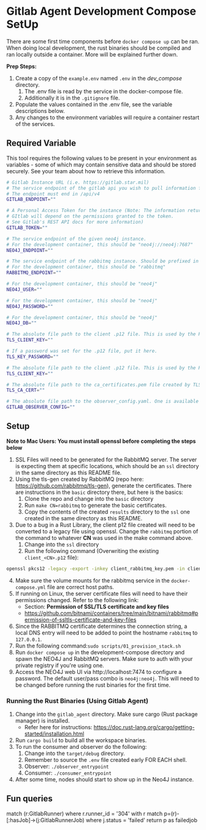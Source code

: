# Gitlab Agent Development Compose SetUp


There are some first time components before `docker compose up` can be ran. When doing local development, the rust binaries should be compiled and ran locally outside a container. More will be explained further down. 

**Prep Steps:**
1. Create a copy of the `example.env` named `.env` in the *dev_compose* directory. 
   1. The .env file is read by the service in the docker-compose file. 
   2. Additionally it is in the `.gitignore` file.
2. Populate the values contained in the .env file, see the variable descriptions below.
3. Any changes to the environment variables will require a container restart of the services.

## Required Variable
This tool requires the following values to be present in your environment as
variables - some of which may contain sensitive data and should be stored
securely. See your team about how to retrieve this information.

```bash
# Gitlab Instance URL (i.e. https://gitlab.star.mil)
# The service endpoint of the gitlab api you wish to pull information from NOTE: 
# The endpoint must end in /api/v4
GITLAB_ENDPOINT=""

# A Personal Access Token for the instance (Note: The information returned from 
# GItlab will depend on the permissions granted to the token.
# See Gitlab's REST API docs for more information)
GITLAB_TOKEN=""

# The service endpoint of the given neo4j instance.
# For the development container, this should be "neo4j://neo4j:7687"
NEO4J_ENDPOINT=""

# The service endpoint of the rabbitmq instance. Should be prefixed in amqp://
# For the development container, this should be "rabbitmq"
RABBITMQ_ENDPOINT=""

# For the development container, this should be "neo4j"
NEO4J_USER=""

# For the development container, this should be "neo4j"
NEO4J_PASSWORD=""

# For the development container, this should be "neo4j"
NEO4J_DB=""

# The absolute file path to the client .p12 file. This is used by the Rust binaries to auth with RabbitMQ via TLS.
TLS_CLIENT_KEY="" 

# If a password was set for the .p12 file, put it here.
TLS_KEY_PASSWORD=""

# The absolute file path to the client .p12 file. This is used by the Rust binaries to auth with RabbitMQ via TLS. 
TLS_CLIENT_KEY=""

# The absolute file path to the ca_certificates.pem file created by TLS_GEN. Used by the Rust binaries to auth with RabbitMQ via TLS.
TLS_CA_CERT=""

# The absolute file path to the observer_config.yaml. One is available in the following dir: ./gitlab_agent/src/observer/src/observer_config.yaml
GITLAB_OBSERVER_CONFIG=""
```

## Setup
**Note to Mac Users: You must install openssl before completing the steps below**
1. SSL Files will need to be generated for the RabbitMQ server. The server is expecting them at specific locations, which should be an `ssl` directory in the same directory as this README file. 
2. Using the tls-gen created by RabbitMQ (repo here: https://github.com/rabbitmq/tls-gen), generate the certificates. There are instructions in the `basic` directory there, but here is the basics:
   1. Clone the repo and change into the `basic` directory
   2. Run `make CN=rabbitmq` to generate the basic certificates.
   3. Copy the contents of the created `results` directory to the `ssl` one created in the same directory as this README. 
3. Due to a bug in a Rust Library, the client p12 file created will need to be converted to a legacy file using openssl. Change the `rabbitmq` portion of the command to whatever **CN** was used in the make command above. 
   1. Change into the `ssl` directory
   2. Run the following command (Overwriting the existing `client_<CN>.p12` file): 
```bash
openssl pkcs12 -legacy -export -inkey client_rabbitmq_key.pem -in client_rabbitmq_certificate.pem -out client_rabbitmq.p12 -passout pass:""
```
4. Make sure the volume mounts for the rabbitmq service in the `docker-compose.yml` file are correct host paths. 
5. If running on Linux, the server certificate files will need to have their permissions changed. Refer to the following link:
    * Section: **Permission of SSL/TLS certificate and key files**
    * https://github.com/bitnami/containers/tree/main/bitnami/rabbitmq#permission-of-ssltls-certificate-and-key-files
6. Since the RABBITMQ certificate determines the connection string, a local DNS entry will need to be added to point the hostname `rabbitmq` to `127.0.0.1`. 
7. Run the following command:`sudo scripts/01_provision_stack.sh`
7. Run `docker compose up` in the development-compose directory and spawn the NEO4J and RabbitMQ servers. Make sure to auth with your private registry if you're using one.
8. Access the NEO4J web UI via http://localhost:7474 to configure a password. The default user/pass combo is `neo4j:neo4j`. This will need to be changed before running the rust binaries for the first time. 


### Running the Rust Binaries (Using Gitlab Agent)
1. Change into the `gitlab_agent` directory. Make sure cargo (Rust package manager) is installed.  
   * Refer here for instructions: https://doc.rust-lang.org/cargo/getting-started/installation.html
2. Run `cargo build` to build all the workspace binaries. 
3. To run the consumer and observer do the following:
   1. Change into the `target/debug` directory. 
   2. Remember to source the `.env` file created early FOR EACH shell. 
   3. Observer: `./observer_entrypoint`
   4. Consumer: `./consumer_entrypoint`
4. After some time, nodes should start to show up in the Neo4J instance. 



## Fun queries
match (r:GitlabRunner) where r.runner_id = '304' with r  match p=(r)-[:hasJob]->(j:GitlabRunnerJob) where j.status = 'failed' return p as failedjob